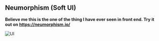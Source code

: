 ## Neumorphism (Soft UI)

**Believe me this is the one of the thing I have ever seen in front end. Try it out on https://neumorphism.io/**

![UI](./assets/ss.jpg)
